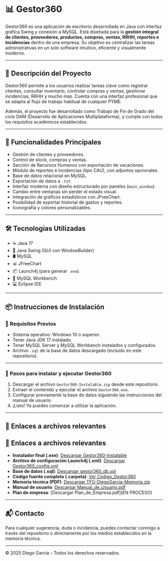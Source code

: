 # 📊 Gestor360

Gestor360 es una aplicación de escritorio desarrollada en Java con interfaz gráfica Swing y conexión a MySQL. Está diseñada para la **gestión integral de clientes, proveedores, productos, compras, ventas, RRHH, reportes e incidencias** dentro de una empresa. Su objetivo es centralizar las tareas administrativas en un solo software intuitivo, eficiente y visualmente moderno.

---

## 📌 Descripción del Proyecto

Gestor360 permite a los usuarios realizar tareas clave como registrar clientes, consultar inventario, controlar compras y ventas, gestionar incidencias, RRHH y mucho más. Cuenta con una interfaz profesional que se adapta al flujo de trabajo habitual de cualquier PYME.

Además, el proyecto fue desarrollado como Trabajo de Fin de Grado del ciclo DAM (Desarrollo de Aplicaciones Multiplataforma), y cumple con todos los requisitos académicos establecidos.

---

## 🚀 Funcionalidades Principales

- Gestión de clientes y proveedores.
- Control de stock, compras y ventas.
- Sección de Recursos Humanos con exportación de vacaciones.
- Módulo de reportes e incidencias (tipo CAU), con adjuntos opcionales.
- Base de datos relacional en MySQL.
- Exportación de datos a `.txt`.
- Interfaz moderna con diseño estructurado por paneles (`main_window`).
- Cambio entre ventanas sin perder el estado visual.
- Integración de gráficos estadísticos con JFreeChart.
- Posibilidad de exportar historial de gastos y reportes.
- Iconografía y colores personalizables.

---

## 🛠️ Tecnologías Utilizadas

- ☕ Java 17
- 🎨 Java Swing (GUI con WindowBuilder)
- 🛢️ MySQL
- 📊 JFreeChart
- 📦 Launch4j (para generar `.exe`)
- 🐘 MySQL Workbench
- 💻 Eclipse IDE

---

## 📦 Instrucciones de Instalación

### 🔹 Requisitos Previos

- Sistema operativo: Windows 10 o superior.
- Tener Java JDK 17 instalado.
- Tener MySQL Server y MySQL Workbench instalados y configurados.
- Archivo `.sql` de la base de datos descargado (incluido en este repositorio).

---

### 🔸 Pasos para instalar y ejecutar Gestor360

1. Descargar el archivo `Gestor360-Instalable.zip` desde este repositorio.
2. Extraer el contenido y ejecutar el archivo `Gestor360.exe`.
3. Configurar previamente la base de datos siguiendo las instrucciones del manual de usuario.
4. ¡Listo! Ya puedes comenzar a utilizar la aplicación.

---

## 📁 Enlaces a archivos relevantes

## 📁 Enlaces a archivos relevantes

- **Instalador final (.exe)**: [Descargar Gestor360-Instalable](https://github.com/DemoNonStop/Gestor360_Archivos/raw/main/Gestor360-Instalable.zip)
- **Archivo de configuración Launch4j (.xml)**: [Descargar Gestor360_config.xml](https://github.com/DemoNonStop/Gestor360_Archivos/raw/main/Gestor360_config.xml)
- **Base de datos (.sql)**: [Descargar gestor360_db.sql](https://github.com/DemoNonStop/Gestor360_Archivos/raw/main/gestor360_db.sql)
- **Código fuente completo (.carpeta)**: [Ver Código_Gestor360](https://github.com/DemoNonStop/Gestor360_Archivos/tree/main/Codigo_Gestor360)
- **Memoria técnica (PDF)**: [Descargar TFG-DiegoGarcia-Memoria.zip](https://github.com/DemoNonStop/Gestor360_Archivos/raw/main/TFG-DiegoGarcia-Memoria.zip)
- **Manual de usuario**: [Descargar Manual_de_Usuario.pdf](https://github.com/DemoNonStop/Gestor360_Archivos/raw/main/Manual_de_Usuario.pdf)
- **Plan de empresa**: [Descargar Plan_de_Empresa.pdf](EN PROCESO)

---

## 📬 Contacto

Para cualquier sugerencia, duda o incidencia, puedes contactar conmigo a través del repositorio o directamente por los medios establecidos en la memoria técnica.

---

© 2025 Diego García – Todos los derechos reservados.
